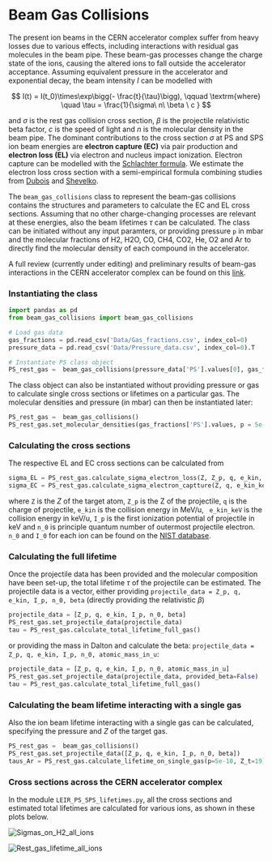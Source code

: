 # Beam Gas Collisions

The present ion beams in the CERN accelerator complex suffer from heavy losses due to various effects, including interactions with residual gas molecules in the beam pipe. These beam-gas processes change the charge state of the ions, causing the altered ions to fall outside the accelerator acceptance. Assuming equivalent pressure in the accelerator and exponential decay, 
the beam intensity $I$ can be modelled with

$$
I(t) = I(t_0)\times\exp\bigg(- \frac{t}{\tau}\bigg),  \qquad \textrm{where} \quad \tau = \frac{1}{\sigma\ n\ \beta \ c }
$$

and $\sigma$ is the rest gas collision cross section, $\beta$ is the projectile relativistic beta factor, $c$ is the speed of light and $n$ is the molecular density in the beam pipe. The dominant contributions to the cross section $\sigma$ at PS and SPS ion beam energies are **electron capture (EC)** via pair production and **electron loss (EL)** via electron and nucleus impact ionization. Electron capture can be modelled with the [Schlachter formula](https://link.aps.org/doi/10.1103/PhysRevA.27.3372). We estimate the electron loss cross section with a semi-empirical formula combining studies from [Dubois](https://link.aps.org/doi/10.1103/PhysRevA.84.022702) and [Shevelko](https://www.sciencedirect.com/science/article/pii/S0168583X11003272).

The `beam_gas_collisions` class to represent the beam-gas collisions contains the structures and parameters to calculate the EC and EL cross sections. Assuming that no other charge-changing processes are relevant at these energies, also the beam lifetimes $\tau$ can be calculated. The class can be initiated without any input paramters, or providing pressure `p` in mbar and the molecular fractions of H2, H2O, CO, CH4, CO2, He, O2 and Ar to directly find the molecular density of each compound in the accelerator.  

A full review (currently under editing) and preliminary results of beam-gas interactions in the CERN accelerator complex can be found on this [link](https://www.overleaf.com/read/pvkmfbzrfnxk).

### Instantiating the class

```python
import pandas as pd 
from beam_gas_collisions import beam_gas_collisions

# Load gas data
gas_fractions = pd.read_csv('Data/Gas_fractions.csv', index_col=0)
pressure_data = pd.read_csv('Data/Pressure_data.csv', index_col=0).T

# Instantiate PS class object
PS_rest_gas =  beam_gas_collisions(pressure_data['PS'].values[0], gas_fractions['PS'].values)
```
The class object can also be instantiated without providing pressure or gas to calculate single cross sections or lifetimes on a particular gas. The molecular densities and pressure (in mbar) can then be instantiated later:

```python
PS_rest_gas =  beam_gas_collisions()
PS_rest_gas.set_molecular_densities(gas_fractions['PS'].values, p = 5e-10)
```

### Calculating the cross sections

The respective EL and EC cross sections can be calculated from
```python
sigma_EL = PS_rest_gas.calculate_sigma_electron_loss(Z, Z_p, q, e_kin, I_p, n_0)
sigma_EC = PS_rest_gas.calculate_sigma_electron_captture(Z, q, e_kin_keV)
```
where `Z` is the $Z$ of the target atom, `Z_p` is the Z of the projectile, `q` is the charge of projectile, `e_kin` is the collision energy in MeV/u, ` e_kin_keV` is the collision energy in keV/u, `I_p` is the first ionization potential of projectile in keV and `n_0` is principle quantum number of outermost projectile electron. `n_0` and `I_0` for each ion can be found on the [NIST database](https://physics.nist.gov/cgi-bin/ASD/ie.pl?spectra=Pb&submit=Retrieve+Data&units=1&format=0&order=0&at_num_out=on&sp_name_out=on&ion_charge_out=on&el_name_out=on&seq_out=on&shells_out=on&level_out=on&ion_conf_out=on&e_out=0&unc_out=on&biblio=on).

### Calculating the full lifetime

Once the projectile data has been provided and the molecular composition have been set-up, the total lifetime $\tau$ of the projectile can be estimated. The projectile data is a vector, either providing `projectile_data = Z_p, q, e_kin, I_p, n_0, beta` (directly providing the relativistic $\beta$) 

```python
projectile_data = [Z_p, q, e_kin, I_p, n_0, beta]
PS_rest_gas.set_projectile_data(projectile_data)
tau = PS_rest_gas.calculate_total_lifetime_full_gas()
```

or providing the mass in Dalton and calculate the beta: `projectile_data = Z_p, q, e_kin, I_p, n_0, atomic_mass_in_u`:

```python
projectile_data = [Z_p, q, e_kin, I_p, n_0, atomic_mass_in_u]
PS_rest_gas.set_projectile_data(projectile_data, provided_beta=False)
tau = PS_rest_gas.calculate_total_lifetime_full_gas()
```

### Calculating the beam lifetime interacting with a single gas

Also the ion beam lifetime interacting with a single gas can be calculated, specifying the pressure and $Z$ of the target gas. 

```python
PS_rest_gas =  beam_gas_collisions()
PS_rest_gas.set_projectile_data([Z_p, q, e_kin, I_p, n_0, beta])  
taus_Ar = PS_rest_gas.calculate_lifetime_on_single_gas(p=5e-10, Z_t=19)
```

### Cross sections across the CERN accelerator complex 

In the module `LEIR_PS_SPS_lifetimes.py`, all the cross sections and estimated total lifetimes are calculated for various ions, as shown in these plots below. 

![Sigmas_on_H2_all_ions](https://github.com/ewaagaard/Beam-gas-collisions/assets/68541324/6bbd7e51-6faf-4d90-8ddc-1db29bf40a11)

![Rest_gas_lifetime_all_ions](https://github.com/ewaagaard/Beam-gas-collisions/assets/68541324/60f967a8-7bc4-4458-88f2-b27820b5976a)


